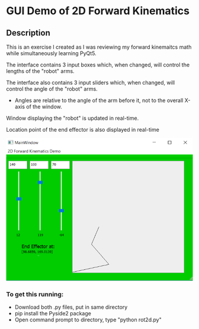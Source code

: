 # GUI Demo of 2D Forward Kinematics
## Description
This is an exercise I created as I was reviewing my forward kinemaitcs math while simultaneously learning PyQt5.

The interface contains 3 input boxes which, when changed, will control the lengths of the "robot" arms.

The interface also contains 3 input sliders which, when changed, will control the angle of the "robot" arms.
* Angles are relative to the angle of the arm before it, not to the overall X-axis of the window.

Window displaying the "robot" is updated in real-time.

Location point of the end effector is also displayed in real-time

![Screenshot of GUI](https://raw.githubusercontent.com/cehusted/GUI-forward-kinematics/master/screenshot.PNG)

### To get this running:
* Download both .py files, put in same directory
* pip install the Pyside2 package
* Open command prompt to directory, type "python rot2d.py"
